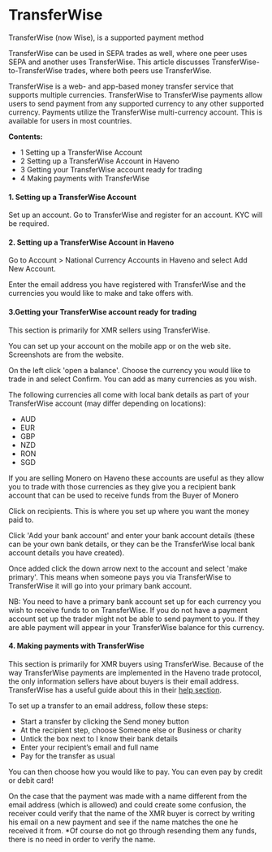 # TransferWise

TransferWise (now Wise), is a supported payment method

TransferWise can be used in SEPA trades as well, where one peer uses SEPA and another uses TransferWise. This article discusses TransferWise-to-TransferWise trades, where both peers use TransferWise.

TransferWise is a web- and app-based money transfer service that supports multiple currencies. TransferWise to TransferWise payments allow users to send payment from any supported currency to any other supported currency. Payments utilize the TransferWise multi-currency account. This is available for users in most countries.

**Contents:**

- 1 Setting up a TransferWise Account
- 2 Setting up a TransferWise Account in Haveno
- 3 Getting your TransferWise account ready for trading
- 4 Making payments with TransferWise

#### 1. Setting up a TransferWise Account

Set up an account. Go to TransferWise and register for an account. KYC will be required.

#### 2. Setting up a TransferWise Account in Haveno

Go to Account > National Currency Accounts in Haveno and select Add New Account.

Enter the email address you have registered with TransferWise and the currencies you would like to make and take offers with.

#### 3.Getting your TransferWise account ready for trading

This section is primarily for XMR sellers using TransferWise.

You can set up your account on the mobile app or on the web site. Screenshots are from the website.

On the left click 'open a balance'. Choose the currency you would like to trade in and select Confirm. You can add as many currencies as you wish.

The following currencies all come with local bank details as part of your TransferWise account (may differ depending on locations):

- AUD
- EUR
- GBP
- NZD
- RON
- SGD

If you are selling Monero on Haveno these accounts are useful as they allow you to trade with those currencies as they give you a recipient bank account that can be used to receive funds from the Buyer of Monero

Click on recipients. This is where you set up where you want the money paid to.

Click 'Add your bank account' and enter your bank account details (these can be your own bank details, or they can be the TransferWise local bank account details you have created).

Once added click the down arrow next to the account and select 'make primary'. This means when someone pays you via TransferWise to TransferWise it will go into your primary bank account.

NB: You need to have a primary bank account set up for each currency you wish to receive funds to on TransferWise. If you do not have a payment account set up the trader might not be able to send payment to you. If they are able payment will appear in your TransferWise balance for this currency.

#### 4. Making payments with TransferWise

This section is primarily for XMR buyers using TransferWise. Because of the way TransferWise payments are implemented in the Haveno trade protocol, the only information sellers have about buyers is their email address.
TransferWise has a useful guide about this in their [help section](https://transferwise.com/help/articles/2932105/can-i-send-money-to-someone-with-only-their-email-address).

To set up a transfer to an email address, follow these steps:
- Start a transfer by clicking the Send money button
- At the recipient step, choose Someone else or Business or charity
- Untick the box next to I know their bank details
- Enter your recipient’s email and full name
- Pay for the transfer as usual

You can then choose how you would like to pay. You can even pay by credit or debit card!

On the case that the payment was made with a name different from the email address (which is allowed) and could create some confusion, the receiver could verify that the name of the XMR buyer is correct by writing his email on a new payment and see if the name matches the one he received it from. *Of course do not go through resending them any funds, there is no need in order to verify the name.
